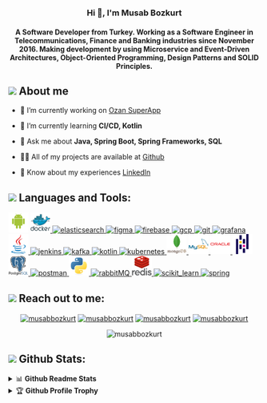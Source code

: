 <h3 align="center">Hi 👋, I'm Musab Bozkurt</h3>

<h4 align="center">A Software Developer from Turkey. Working as a Software Engineer in Telecommunications, Finance and
Banking industries since November 2016. Making development by using Microservice and Event-Driven Architectures, Object-Oriented
Programming, Design Patterns and SOLID Principles.</h4>

## <img src="https://media.giphy.com/media/qgQUggAC3Pfv687qPC/giphy.gif" width="40"> **About me** ️

- 🔭 I’m currently working on [Ozan SuperApp](https://www.ozan.com)

- 🌱 I’m currently learning **CI/CD, Kotlin**

- 💬 Ask me about **Java, Spring Boot, Spring Frameworks, SQL**

- 👨‍💻 All of my projects are available at [Github](https://github.com/musabbozkurt)

- 📄 Know about my
  experiences [LinkedIn](https://linkedin.com/in/musab-bozkurt-24924986)

## <img src="https://media.giphy.com/media/qgQUggAC3Pfv687qPC/giphy.gif" width="40"> **Languages and Tools:** ️

<p align="left"> 
<a href="https://developer.android.com" target="_blank" rel="noreferrer"> <img src="https://raw.githubusercontent.com/devicons/devicon/master/icons/android/android-original-wordmark.svg" alt="android" width="40" height="40"/></a> 
<a href="https://www.docker.com/" target="_blank" rel="noreferrer"> <img src="https://raw.githubusercontent.com/devicons/devicon/master/icons/docker/docker-original-wordmark.svg" alt="docker" width="40" height="40"/> </a> 
<a href="https://www.elastic.co" target="_blank" rel="noreferrer"> <img src="https://www.vectorlogo.zone/logos/elastic/elastic-icon.svg" alt="elasticsearch" width="40" height="40"/> </a> 
<a href="https://www.figma.com/" target="_blank" rel="noreferrer"> <img src="https://www.vectorlogo.zone/logos/figma/figma-icon.svg" alt="figma" width="40" height="40"/> </a> 
<a href="https://firebase.google.com/" target="_blank" rel="noreferrer"> <img src="https://www.vectorlogo.zone/logos/firebase/firebase-icon.svg" alt="firebase" width="40" height="40"/> </a> 
<a href="https://cloud.google.com" target="_blank" rel="noreferrer"> <img src="https://www.vectorlogo.zone/logos/google_cloud/google_cloud-icon.svg" alt="gcp" width="40" height="40"/> </a> 
<a href="https://git-scm.com/" target="_blank" rel="noreferrer"> <img src="https://www.vectorlogo.zone/logos/git-scm/git-scm-icon.svg" alt="git" width="40" height="40"/> </a> 
<a href="https://grafana.com" target="_blank" rel="noreferrer"> <img src="https://www.vectorlogo.zone/logos/grafana/grafana-icon.svg" alt="grafana" width="40" height="40"/> </a> 
<a href="https://www.java.com" target="_blank" rel="noreferrer"> <img src="https://raw.githubusercontent.com/devicons/devicon/master/icons/java/java-original.svg" alt="java" width="40" height="40"/> </a> 
<a href="https://www.jenkins.io" target="_blank" rel="noreferrer"> <img src="https://www.vectorlogo.zone/logos/jenkins/jenkins-icon.svg" alt="jenkins" width="40" height="40"/> </a> 
<a href="https://kafka.apache.org/" target="_blank" rel="noreferrer"> <img src="https://www.vectorlogo.zone/logos/apache_kafka/apache_kafka-icon.svg" alt="kafka" width="40" height="40"/> </a> 
<a href="https://kotlinlang.org" target="_blank" rel="noreferrer"> <img src="https://www.vectorlogo.zone/logos/kotlinlang/kotlinlang-icon.svg" alt="kotlin" width="40" height="40"/> </a> 
<a href="https://kubernetes.io" target="_blank" rel="noreferrer"> <img src="https://www.vectorlogo.zone/logos/kubernetes/kubernetes-icon.svg" alt="kubernetes" width="40" height="40"/> </a> 
<a href="https://www.mongodb.com/" target="_blank" rel="noreferrer"> <img src="https://raw.githubusercontent.com/devicons/devicon/master/icons/mongodb/mongodb-original-wordmark.svg" alt="mongodb" width="40" height="40"/> </a> 
<a href="https://www.mysql.com/" target="_blank" rel="noreferrer"> <img src="https://raw.githubusercontent.com/devicons/devicon/master/icons/mysql/mysql-original-wordmark.svg" alt="mysql" width="40" height="40"/> </a> 
<a href="https://www.oracle.com/" target="_blank" rel="noreferrer"> <img src="https://raw.githubusercontent.com/devicons/devicon/master/icons/oracle/oracle-original.svg" alt="oracle" width="40" height="40"/> </a> 
<a href="https://pandas.pydata.org/" target="_blank" rel="noreferrer"> <img src="https://raw.githubusercontent.com/devicons/devicon/2ae2a900d2f041da66e950e4d48052658d850630/icons/pandas/pandas-original.svg" alt="pandas" width="40" height="40"/> </a> 
<a href="https://www.postgresql.org" target="_blank" rel="noreferrer"> <img src="https://raw.githubusercontent.com/devicons/devicon/master/icons/postgresql/postgresql-original-wordmark.svg" alt="postgresql" width="40" height="40"/> </a> 
<a href="https://postman.com" target="_blank" rel="noreferrer"> <img src="https://www.vectorlogo.zone/logos/getpostman/getpostman-icon.svg" alt="postman" width="40" height="40"/> </a> 
<a href="https://www.python.org" target="_blank" rel="noreferrer"> <img src="https://raw.githubusercontent.com/devicons/devicon/master/icons/python/python-original.svg" alt="python" width="40" height="40"/> </a> 
<a href="https://www.rabbitmq.com" target="_blank" rel="noreferrer"> <img src="https://www.vectorlogo.zone/logos/rabbitmq/rabbitmq-icon.svg" alt="rabbitMQ" width="40" height="40"/> </a> 
<a href="https://redis.io" target="_blank" rel="noreferrer"> <img src="https://raw.githubusercontent.com/devicons/devicon/master/icons/redis/redis-original-wordmark.svg" alt="redis" width="40" height="40"/> </a> 
<a href="https://scikit-learn.org/" target="_blank" rel="noreferrer"> <img src="https://upload.wikimedia.org/wikipedia/commons/0/05/Scikit_learn_logo_small.svg" alt="scikit_learn" width="40" height="40"/> </a> 
<a href="https://spring.io/" target="_blank" rel="noreferrer"> <img src="https://www.vectorlogo.zone/logos/springio/springio-icon.svg" alt="spring" width="40" height="40"/> </a> 
</p>

## <img src="https://media.giphy.com/media/LnQjpWaON8nhr21vNW/giphy.gif" width="40"> **Reach out to me:** ️

<p align="center">
<a href="https://linkedin.com/in/musab-bozkurt-24924986" target="_blank"><img align="center" src="https://img.shields.io/badge/-LinkedIn-0e76a8?style=flat-square&logo=Linkedin&logoColor=white" alt="musabbozkurt" /></a>
<a href="https://github.com/musabbozkurt" target="_blank"><img align="center" src="https://img.shields.io/badge/Github-black?style=flat-square&logo=github&logoColor=white" alt="musabbozkurt" /></a>
<a href="mailto:b_musab@hotmail.com" target="_blank"><img align="center" src="https://img.shields.io/badge/Outlook-blue?style=flat-square&logo=Gmail&logoColor=white" alt="musabbozkurt" /></a>
<a href="https://stackoverflow.com/users/10585453" target="_blank"><img align="center" src="https://img.shields.io/badge/Stackoverflow-white?style=flat-square&logo=Stackoverflow&logoColor=" alt="musabbozkurt" /></a>
<p align="center"> <img src="https://komarev.com/ghpvc/?username=musabbozkurt&label=Profile%20views&color=0e75b6&style=flat" alt="musabbozkurt" /> </p>

## <img src="https://media.giphy.com/media/ZCN6F3FAkwsyOGU2RS/giphy.gif" width="40"> **Github Stats:**

<details>
  <summary>📊 <b>Github Readme Stats</b></summary>
 <br />
 <p align="center">
  <a href="https://github.com/musabbozkurt">
   <img width="450" align="center" src="https://github-readme-stats.vercel.app/api?username=musabbozkurt&show_icons=true&theme=radical&count_private=true">
  </a>
  <a href="https://github.com/musabbozkurt/github-readme-stats">
    <img align="center" src="https://github-readme-stats.anuraghazra1.vercel.app/api/top-langs/?username=musabbozkurt&layout=compact&theme=radical&langs_count=10" />
  </a>
  <a href="https://github.com/musabbozkurt/github-readme-streak-stats">
    <img align="center" src="https://github-readme-streak-stats.herokuapp.com/?user=musabbozkurt&layout=compact&theme=radical&langs_count=10" />
  </a>
 </p>
</details>

<details>
 <summary>🏆 <b>Github Profile Trophy</b></summary>
 <br />
 <p align="center">
  <a href="https://github.com/ryo-ma/github-profile-trophy">
   <img src="https://github-profile-trophy.vercel.app/?username=musabbozkurt&column=8&theme=darkhub"/>
  </a>
 </p>
</details>
